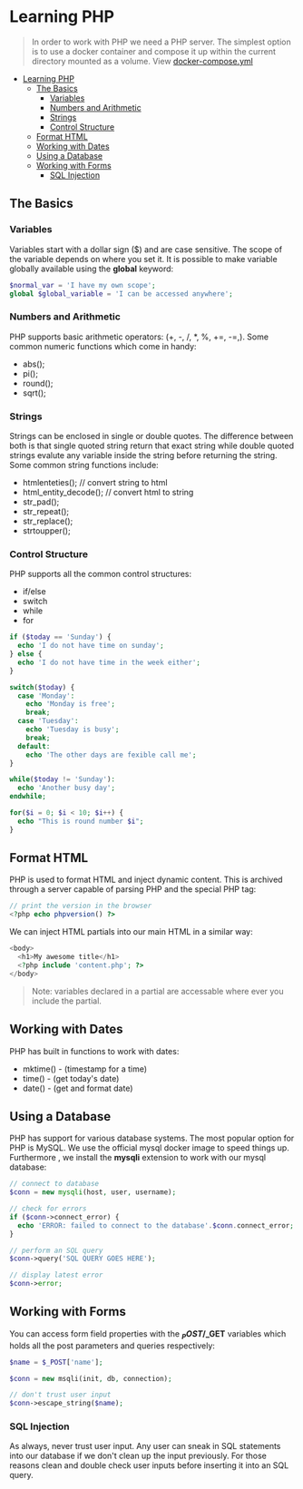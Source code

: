 # Learning PHP

> In order to work with PHP we need a PHP server. The simplest option is to
> use a docker container and compose it up within the current directory mounted
> as a volume. View [docker-compose.yml](docker-compose.yml)

- [Learning PHP](#learning-php)
  - [The Basics](#the-basics)
    - [Variables](#variables)
    - [Numbers and Arithmetic](#numbers-and-arithmetic)
    - [Strings](#strings)
    - [Control Structure](#control-structure)
  - [Format HTML](#format-html)
  - [Working with Dates](#working-with-dates)
  - [Using a Database](#using-a-database)
  - [Working with Forms](#working-with-forms)
    - [SQL Injection](#sql-injection)

## The Basics

### Variables

Variables start with a dollar sign ($) and are case sensitive. The scope of the
variable depends on where you set it. It is possible to make variable globally
available using the **global** keyword:

```php
$normal_var = 'I have my own scope';
global $global_variable = 'I can be accessed anywhere';
```

### Numbers and Arithmetic

PHP supports basic arithmetic operators: (+, -, /, *, %, +=, -=,).
Some common numeric functions which come in handy:

- abs();
- pi();
- round();
- sqrt();

### Strings

Strings can be enclosed in single or double quotes. The difference between both
is that single quoted string return that exact string while double quoted
strings evalute any variable inside the string before returning the string.
Some common string functions include:

- htmlenteties(); // convert string to html
- html_entity_decode(); // convert html to string
- str_pad();
- str_repeat();
- str_replace();
- strtoupper();

### Control Structure

PHP supports all the common control structures:

- if/else
- switch
- while
- for

```php
if ($today == 'Sunday') {
  echo 'I do not have time on sunday';
} else {
  echo 'I do not have time in the week either';
}

switch($today) {
  case 'Monday':
    echo 'Monday is free';
    break;
  case 'Tuesday':
    echo 'Tuesday is busy';
    break;
  default:
    echo 'The other days are fexible call me';
}

while($today != 'Sunday'):
  echo 'Another busy day';
endwhile;

for($i = 0; $i < 10; $i++) {
  echo "This is round number $i";
}
```

## Format HTML

PHP is used to format HTML and inject dynamic content. This is archived through
a server capable of parsing PHP and the special PHP tag:

```php
// print the version in the browser
<?php echo phpversion() ?>
```

We can inject HTML partials into our main HTML in a similar way:

```php
<body>
  <h1>My awesome title</h1>
  <?php include 'content.php'; ?>
</body>
```

> Note: variables declared in a partial are accessable where ever you include
> the partial.

## Working with Dates

PHP has built in functions to work with dates:

- mktime() - (timestamp for a time)
- time() - (get today's date)
- date() - (get and format date)

## Using a Database

PHP has support for various database systems. The most popular option for PHP
is MySQL. We use the official mysql docker image to speed things up. Furthermore
, we install the **mysqli** extension to work with our mysql database:

```php
// connect to database
$conn = new mysqli(host, user, username);

// check for errors
if ($conn->connect_error) {
  echo 'ERROR: failed to connect to the database'.$conn.connect_error;
}

// perform an SQL query
$conn->query('SQL QUERY GOES HERE');

// display latest error
$conn->error;
```

## Working with Forms

You can access form field properties with the **$_POST/$_GET** variables which
holds all the post parameters and queries respectively:

```php
$name = $_POST['name'];

$conn = new msqli(init, db, connection);

// don't trust user input
$conn->escape_string($name);
```

### SQL Injection

As always, never trust user input. Any user can sneak in SQL statements into our
database if we don't clean up the input previously. For those reasons clean
and double check user inputs before inserting it into an SQL query.